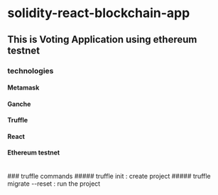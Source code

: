 # solidity-react-blockchain-app
## This is Voting Application using ethereum testnet
### technologies 
#### Metamask
#### Ganche
#### Truffle
#### React
#### Ethereum testnet

<br/>
### truffle commands
##### truffle init : create project
##### truffle migrate --reset : run the project

